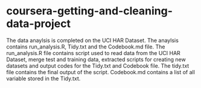 # coursera-getting-and-cleaning-data-project

The data anaylsis is completed on the UCI HAR Dataset.
The anaylsis contains run_analysis.R, Tidy.txt and the Codebook.md file.  The run_analysis.R file contains script used to read data from the UCI HAR Dataset, merge test and training data, extracted scripts for creating new datasets and output codes for the Tidy.txt and Codebook file.  The tidy.txt file contains the final output of the script.  Codebook.md contains a list of all variable stored in the Tidy.txt.

